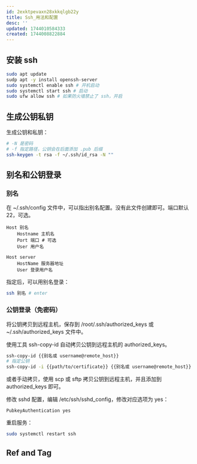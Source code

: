 ```yaml
---
id: 2exktpevaxn28xkkqlgb22y
title: Ssh_用法和配置
desc: ''
updated: 1744010584333
created: 1744008822884
---
```


## 安装 ssh

```bash
sudo apt update
sudp apt -y install openssh-server
sudo systemctl enable ssh # 开机启动
sudo systemctl start ssh # 启动
sudo ufw allow ssh # 如果防火墙禁止了 ssh，开启
```

## 生成公钥私钥

生成公钥和私钥：

```bash
# -N 是密码
# -f 指定路径，公钥会在后面添加 .pub 后缀
ssh-keygen -t rsa -f ~/.ssh/id_rsa -N ""
```

## 别名和公钥登录

### 别名

在 ~/.ssh/config 文件中，可以指出别名配置。没有此文件创建即可。端口默认 22，可选。

```config
Host 别名
    Hostname 主机名
    Port 端口 # 可选
    User 用户名 

Host server
    HostName 服务器地址
    User 登录用户名
```

指定后，可以用别名登录：

```bash
ssh 别名 # enter
```

### 公钥登录（免密码）

将公钥拷贝到远程主机，保存到 /root/.ssh/authorized_keys 或 ~/.ssh/authorized_keys 文件中。

使用工具 ssh-copy-id 自动拷贝公钥到远程主机的 authorized_keys。

```bash
ssh-copy-id {{别名或 username@remote_host}}
# 指定公钥
ssh-copy-id -i {{path/to/certificate}} {{别名或 username@remote_host}}
```

或者手动拷贝，使用 scp 或 sftp 拷贝公钥到远程主机，并且添加到 authorized_keys 即可。

修改 sshd 配置，编辑 /etc/ssh/sshd_config，修改对应选项为 yes：

```
PubkeyAuthentication yes
```

重启服务：

```bash
sudo systemctl restart ssh
```

## Ref and Tag